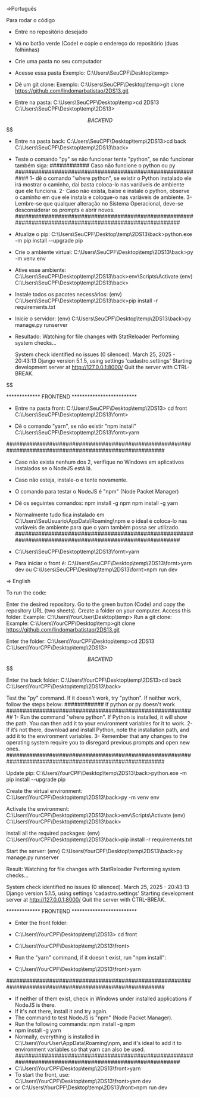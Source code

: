 =>Português

Para rodar o código

- Entre no repositório desejado
- Vá no botão verde (Code) e copie o endereço do repositório (duas folhinhas)
- Crie uma pasta no seu computador
- Acesse essa pasta
Exemplo: 
C:\Users\SeuCPF\Desktop\temp>

- Dê um git clone:
Exemplo: 
C:\Users\SeuCPF\Desktop\temp>git clone https://github.com/lindomarbatistao/2DS13.git

- Entre na pasta:
C:\Users\SeuCPF\Desktop\temp>cd 2DS13
C:\Users\SeuCPF\Desktop\temp\2DS13>

$$$$$$ BACKEND $$$$$$$$$$$$$$$$$$$$$$$$$$$$
- Entre na pasta back:
C:\Users\SeuCPF\Desktop\temp\2DS13>cd back
C:\Users\SeuCPF\Desktop\temp\2DS13\back>

- Teste o comando "py" se não funcionar tente "python", se não funcionar também siga:
############ Caso não funcione o python ou py ##########################################################
1- dê o comando "where python", se existir o Python instalado ele irá mostrar o caminho, dai basta coloca-lo nas variáveis de ambiente que ele funciona.
2- Caso não exista, baixe e instale o python, observe o caminho em que ele instala e coloque-o nas variáveis de ambiente.
3- Lembre-se que qualquer alteração no Sistema Operacional, deve-se desconsiderar os prompts e abrir novos.
########################################################################################################

- Atualize o pip:
C:\Users\SeuCPF\Desktop\temp\2DS13\back>python.exe -m pip install --upgrade pip

- Crie o ambiente virtual:
C:\Users\SeuCPF\Desktop\temp\2DS13\back>py -m venv env

- Ative esse ambiente:
C:\Users\SeuCPF\Desktop\temp\2DS13\back>env\Scripts\Activate
(env) C:\Users\SeuCPF\Desktop\temp\2DS13\back>

- Instale todos os pacotes necessários:
(env) C:\Users\SeuCPF\Desktop\temp\2DS13\back>pip install -r requirements.txt

- Inicie o servidor:
(env) C:\Users\SeuCPF\Desktop\temp\2DS13\back>py manage.py runserver

- Resultado:
	Watching for file changes with StatReloader
	Performing system checks...

	System check identified no issues (0 silenced).
	March 25, 2025 - 20:43:13
	Django version 5.1.5, using settings 'cadastro.settings'
	Starting development server at http://127.0.0.1:8000/
	Quit the server with CTRL-BREAK.

$$$$$$$$$$$$$$$$$$$$$$$$$$$$$$$$$$$$$$$$$$$$$$$$$$$$$$

************* FRONTEND *************************

- Entre na pasta front:
C:\Users\SeuCPF\Desktop\temp\2DS13> cd front
C:\Users\SeuCPF\Desktop\temp\2DS13\fornt>

- Dê o comando "yarn", se não existir "npm install"
C:\Users\SeuCPF\Desktop\temp\2DS13\fornt>yarn

########################################################################################################
- Caso não exista nenhum dos 2, verifique no Windows em aplicativos instalados se o NodeJS está lá.
- Caso não esteja, instale-o e tente novamente.
- O comando para testar o NodeJS é "npm" (Node Packet Manager)
- Dê os seguintes comandos:
	npm install -g npm
	npm install -g yarn
- Normalmente tudo fica instalado em C:\Users\SeuUsuario\AppData\Roaming\npm e o ideal é coloca-lo nas variáveis de ambiente para que o yarn também possa ser utilizado.
########################################################################################################
- C:\Users\SeuCPF\Desktop\temp\2DS13\fornt>yarn

- Para iniciar o front é:
C:\Users\SeuCPF\Desktop\temp\2DS13\fornt>yarn dev
ou
C:\Users\SeuCPF\Desktop\temp\2DS13\fornt>npm run dev





=> English

To run the code:

Enter the desired repository.
Go to the green button (Code) and copy the repository URL (two sheets).
Create a folder on your computer.
Access this folder. 
Example: C:\Users\YourUser\Desktop\temp>
Run a git clone: 
Example: 
C:\Users\YourCPF\Desktop\temp>git clone https://github.com/lindomarbatistao/2DS13.git

Enter the folder: 
C:\Users\YourCPF\Desktop\temp>cd 2DS13 C:\Users\YourCPF\Desktop\temp\2DS13>

$$$$$$ BACKEND $$$$$$$$$$$$$$$$$$$$$$$$$$$$

Enter the back folder: 
C:\Users\YourCPF\Desktop\temp\2DS13>cd back C:\Users\YourCPF\Desktop\temp\2DS13\back>

Test the "py" command. If it doesn't work, try "python". If neither work, follow the steps below:
############ If python or py doesn't work ########################################################## 
1- Run the command "where python". If Python is installed, it will show the path. You can then add it to your environment variables for it to work. 
2- If it’s not there, download and install Python, note the installation path, and add it to the environment variables. 
3- Remember that any changes to the operating system require you to disregard previous prompts and open new ones. 
########################################################################################################

Update pip: 
C:\Users\YourCPF\Desktop\temp\2DS13\back>python.exe -m pip install --upgrade pip

Create the virtual environment: 
C:\Users\YourCPF\Desktop\temp\2DS13\back>py -m venv env

Activate the environment: 
C:\Users\YourCPF\Desktop\temp\2DS13\back>env\Scripts\Activate 
(env) C:\Users\YourCPF\Desktop\temp\2DS13\back>

Install all the required packages: 
(env) C:\Users\YourCPF\Desktop\temp\2DS13\back>pip install -r requirements.txt

Start the server: 
(env) C:\Users\YourCPF\Desktop\temp\2DS13\back>py manage.py runserver

Result: Watching for file changes with StatReloader Performing system checks...

System check identified no issues (0 silenced). March 25, 2025 - 20:43:13 Django version 5.1.5, using settings 'cadastro.settings' Starting development server at http://127.0.0.1:8000/ Quit the server with CTRL-BREAK.

************* FRONTEND ************************* 
- Enter the front folder:
- C:\Users\YourCPF\Desktop\temp\2DS13> cd front
- C:\Users\YourCPF\Desktop\temp\2DS13\front>

- Run the "yarn" command, if it doesn't exist, run "npm install":
- C:\Users\YourCPF\Desktop\temp\2DS13\front>yarn

######################################################################################################## 
- If neither of them exist, check in Windows under installed applications if NodeJS is there.
- If it's not there, install it and try again.
- The command to test NodeJS is "npm" (Node Packet Manager).
- Run the following commands: npm install -g npm
- npm install -g yarn
- Normally, everything is installed in C:\Users\YourUser\AppData\Roaming\npm, and it's ideal to add it to environment variables so that yarn can also be used.
########################################################################################################
- C:\Users\YourCPF\Desktop\temp\2DS13\front>yarn
- To start the front, use:
  C:\Users\YourCPF\Desktop\temp\2DS13\front>yarn dev
- or
  C:\Users\YourCPF\Desktop\temp\2DS13\front>npm run dev
